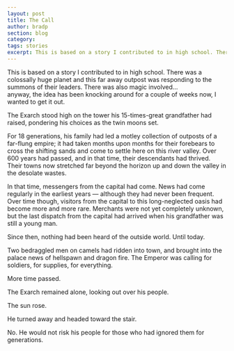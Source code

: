 ```yaml
---
layout: post
title: The Call
author: bradp
section: blog
category: 
tags: stories
excerpt: This is based on a story I contributed to in high school. There was a colossally huge planet and this far away outpost was responding to the summons of their leaders. There was also magic involved... anyway, the idea has been knocking around for a couple of weeks now, I wanted to get it out.
---
```


<div class="source">
  <p>This is based on a story I contributed to in high school. There was a colossally huge planet and this far away outpost was responding to the summons of their leaders. There was also magic involved...<br>anyway, the idea has been knocking around for a couple of weeks now, I wanted to get it out.</p>
</div>

The Exarch stood high on the tower his 15-times-great grandfather had raised, pondering his choices as the twin moons set.

For 18 generations, his family had led a motley collection of outposts of a far-flung empire; it had taken months upon months for their forebears to cross the shifting sands and come to settle here on this river valley. Over 600 years had passed, and in that time, their descendants had thrived. Their towns now stretched far beyond the horizon up and down the valley in the desolate wastes.

In that time, messengers from the capital had come. News had come regularly in the earliest years — although they had never been frequent. Over time though, visitors from the capital to this long-neglected oasis had become more and more rare. Merchants were not yet completely unknown, but the last dispatch from the capital had arrived when his grandfather was still a young man.

Since then, nothing had been heard of the outside world. Until today.

Two bedraggled men on camels had ridden into town, and brought into the palace news of hellspawn and dragon fire. The Emperor was calling for soldiers, for supplies, for everything.

More time passed.

The Exarch remained alone, looking out over his people.

The sun rose.

He turned away and headed toward the stair.

 No. He would not risk his people for those who had ignored them for generations.